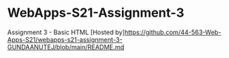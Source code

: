 # WebApps-S21-Assignment-3
Assignment 3 - Basic HTML
[Hosted by]<https://github.com/44-563-Web-Apps-S21/webapps-s21-assignment-3-GUNDAANUTEJ/blob/main/README.md>
